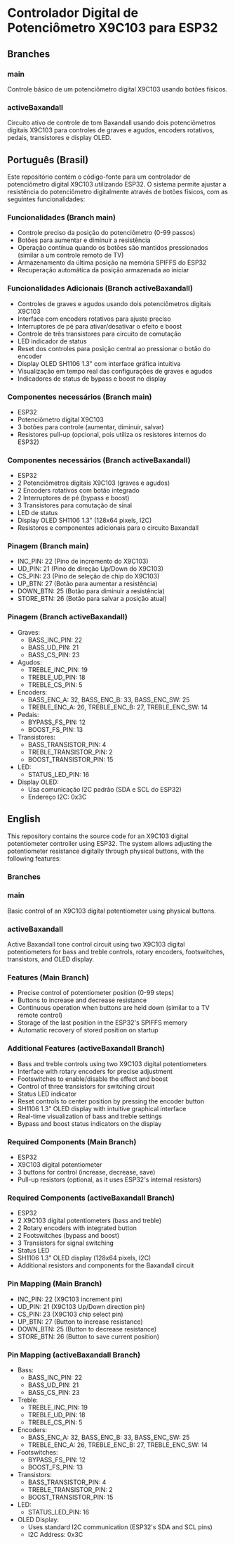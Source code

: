 # Controlador Digital de Potenciômetro X9C103 para ESP32

## Branches

### main
Controle básico de um potenciômetro digital X9C103 usando botões físicos.

### activeBaxandall
Circuito ativo de controle de tom Baxandall usando dois potenciômetros digitais X9C103 para controles de graves e agudos, encoders rotativos, pedais, transistores e display OLED.

## Português (Brasil)

Este repositório contém o código-fonte para um controlador de potenciômetro digital X9C103 utilizando ESP32. O sistema permite ajustar a resistência do potenciômetro digitalmente através de botões físicos, com as seguintes funcionalidades:

### Funcionalidades (Branch main)
- Controle preciso da posição do potenciômetro (0-99 passos)
- Botões para aumentar e diminuir a resistência
- Operação contínua quando os botões são mantidos pressionados (similar a um controle remoto de TV)
- Armazenamento da última posição na memória SPIFFS do ESP32
- Recuperação automática da posição armazenada ao iniciar

### Funcionalidades Adicionais (Branch activeBaxandall)
- Controles de graves e agudos usando dois potenciômetros digitais X9C103
- Interface com encoders rotativos para ajuste preciso
- Interruptores de pé para ativar/desativar o efeito e boost
- Controle de três transistores para circuito de comutação
- LED indicador de status
- Reset dos controles para posição central ao pressionar o botão do encoder
- Display OLED SH1106 1.3" com interface gráfica intuitiva
- Visualização em tempo real das configurações de graves e agudos
- Indicadores de status de bypass e boost no display

### Componentes necessários (Branch main)
- ESP32
- Potenciômetro digital X9C103
- 3 botões para controle (aumentar, diminuir, salvar)
- Resistores pull-up (opcional, pois utiliza os resistores internos do ESP32)

### Componentes necessários (Branch activeBaxandall)
- ESP32
- 2 Potenciômetros digitais X9C103 (graves e agudos)
- 2 Encoders rotativos com botão integrado
- 2 Interruptores de pé (bypass e boost)
- 3 Transistores para comutação de sinal
- LED de status
- Display OLED SH1106 1.3" (128x64 pixels, I2C)
- Resistores e componentes adicionais para o circuito Baxandall

### Pinagem (Branch main)
- INC_PIN: 22 (Pino de incremento do X9C103)
- UD_PIN: 21 (Pino de direção Up/Down do X9C103)
- CS_PIN: 23 (Pino de seleção de chip do X9C103)
- UP_BTN: 27 (Botão para aumentar a resistência)
- DOWN_BTN: 25 (Botão para diminuir a resistência)
- STORE_BTN: 26 (Botão para salvar a posição atual)

### Pinagem (Branch activeBaxandall)
- Graves:
  - BASS_INC_PIN: 22
  - BASS_UD_PIN: 21
  - BASS_CS_PIN: 23
- Agudos:
  - TREBLE_INC_PIN: 19
  - TREBLE_UD_PIN: 18
  - TREBLE_CS_PIN: 5
- Encoders:
  - BASS_ENC_A: 32, BASS_ENC_B: 33, BASS_ENC_SW: 25
  - TREBLE_ENC_A: 26, TREBLE_ENC_B: 27, TREBLE_ENC_SW: 14
- Pedais:
  - BYPASS_FS_PIN: 12
  - BOOST_FS_PIN: 13
- Transistores:
  - BASS_TRANSISTOR_PIN: 4
  - TREBLE_TRANSISTOR_PIN: 2
  - BOOST_TRANSISTOR_PIN: 15
- LED:
  - STATUS_LED_PIN: 16
- Display OLED:
  - Usa comunicação I2C padrão (SDA e SCL do ESP32)
  - Endereço I2C: 0x3C

## English

This repository contains the source code for an X9C103 digital potentiometer controller using ESP32. The system allows adjusting the potentiometer resistance digitally through physical buttons, with the following features:

### Branches

### main
Basic control of an X9C103 digital potentiometer using physical buttons.

### activeBaxandall
Active Baxandall tone control circuit using two X9C103 digital potentiometers for bass and treble controls, rotary encoders, footswitches, transistors, and OLED display.

### Features (Main Branch)
- Precise control of potentiometer position (0-99 steps)
- Buttons to increase and decrease resistance
- Continuous operation when buttons are held down (similar to a TV remote control)
- Storage of the last position in the ESP32's SPIFFS memory
- Automatic recovery of stored position on startup

### Additional Features (activeBaxandall Branch)
- Bass and treble controls using two X9C103 digital potentiometers
- Interface with rotary encoders for precise adjustment
- Footswitches to enable/disable the effect and boost
- Control of three transistors for switching circuit
- Status LED indicator
- Reset controls to center position by pressing the encoder button
- SH1106 1.3" OLED display with intuitive graphical interface
- Real-time visualization of bass and treble settings
- Bypass and boost status indicators on the display

### Required Components (Main Branch)
- ESP32
- X9C103 digital potentiometer
- 3 buttons for control (increase, decrease, save)
- Pull-up resistors (optional, as it uses ESP32's internal resistors)

### Required Components (activeBaxandall Branch)
- ESP32
- 2 X9C103 digital potentiometers (bass and treble)
- 2 Rotary encoders with integrated button
- 2 Footswitches (bypass and boost)
- 3 Transistors for signal switching
- Status LED
- SH1106 1.3" OLED display (128x64 pixels, I2C)
- Additional resistors and components for the Baxandall circuit

### Pin Mapping (Main Branch)
- INC_PIN: 22 (X9C103 increment pin)
- UD_PIN: 21 (X9C103 Up/Down direction pin)
- CS_PIN: 23 (X9C103 chip select pin)
- UP_BTN: 27 (Button to increase resistance)
- DOWN_BTN: 25 (Button to decrease resistance)
- STORE_BTN: 26 (Button to save current position)

### Pin Mapping (activeBaxandall Branch)
- Bass:
  - BASS_INC_PIN: 22
  - BASS_UD_PIN: 21
  - BASS_CS_PIN: 23
- Treble:
  - TREBLE_INC_PIN: 19
  - TREBLE_UD_PIN: 18
  - TREBLE_CS_PIN: 5
- Encoders:
  - BASS_ENC_A: 32, BASS_ENC_B: 33, BASS_ENC_SW: 25
  - TREBLE_ENC_A: 26, TREBLE_ENC_B: 27, TREBLE_ENC_SW: 14
- Footswitches:
  - BYPASS_FS_PIN: 12
  - BOOST_FS_PIN: 13
- Transistors:
  - BASS_TRANSISTOR_PIN: 4
  - TREBLE_TRANSISTOR_PIN: 2
  - BOOST_TRANSISTOR_PIN: 15
- LED:
  - STATUS_LED_PIN: 16
- OLED Display:
  - Uses standard I2C communication (ESP32's SDA and SCL pins)
  - I2C Address: 0x3C 